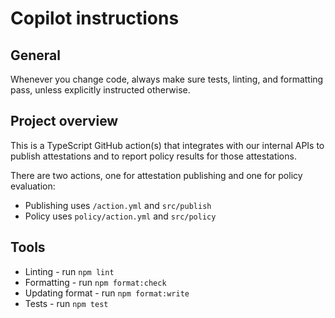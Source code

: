# Copilot instructions

## General

Whenever you change code, always make sure tests, linting, and formatting pass,
unless explicitly instructed otherwise.

## Project overview

This is a TypeScript GitHub action(s) that integrates with our internal APIs to
publish attestations and to report policy results for those attestations.

There are two actions, one for attestation publishing and one for policy
evaluation:

- Publishing uses `/action.yml` and `src/publish`
- Policy uses `policy/action.yml` and `src/policy`

## Tools

- Linting - run `npm lint`
- Formatting - run `npm format:check`
- Updating format - run `npm format:write`
- Tests - run `npm test`
